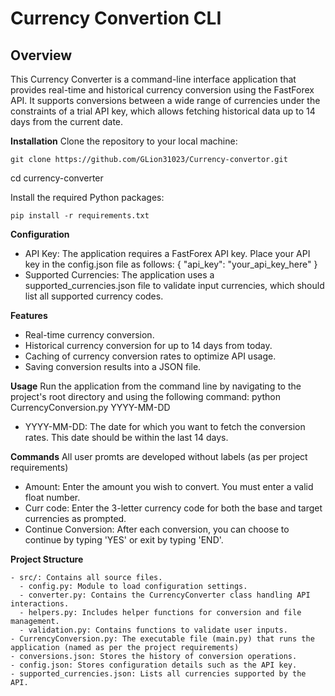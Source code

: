 # Currency Convertion CLI

## Overview
This Currency Converter is a command-line interface application that provides real-time and historical currency conversion using the FastForex API. It supports conversions between a wide range of currencies under the constraints of a trial API key, which allows fetching historical data up to 14 days from the current date.


**Installation**
Clone the repository to your local machine:
```
git clone https://github.com/GLion31023/Currency-convertor.git
```
cd currency-converter

Install the required Python packages:
```
pip install -r requirements.txt
```

**Configuration**
- API Key: The application requires a FastForex API key. Place your API key in the config.json file as follows:
{
  "api_key": "your_api_key_here"
}
- Supported Currencies: The application uses a supported_currencies.json file to validate input currencies, which should list all supported currency codes.


**Features**
- Real-time currency conversion.
- Historical currency conversion for up to 14 days from today.
- Caching of currency conversion rates to optimize API usage.
- Saving conversion results into a JSON file.


**Usage**
Run the application from the command line by navigating to the project's root directory and using the following command:
python CurrencyConversion.py YYYY-MM-DD

- YYYY-MM-DD: The date for which you want to fetch the conversion rates. This date should be within the last 14 days.


**Commands**
All user promts are developed without labels (as per project requirements) 
- Amount: Enter the amount you wish to convert. You must enter a valid float number.
- Curr code: Enter the 3-letter currency code for both the base and target currencies as prompted.
- Continue Conversion: After each conversion, you can choose to continue by typing 'YES' or exit by typing 'END'.


**Project Structure**
```
- src/: Contains all source files.
  - config.py: Module to load configuration settings.
  - converter.py: Contains the CurrencyConverter class handling API interactions.
  - helpers.py: Includes helper functions for conversion and file management.
  - validation.py: Contains functions to validate user inputs.
- CurrencyConversion.py: The executable file (main.py) that runs the application (named as per the project requirements) 
- conversions.json: Stores the history of conversion operations.
- config.json: Stores configuration details such as the API key.
- supported_currencies.json: Lists all currencies supported by the API.
```
 
